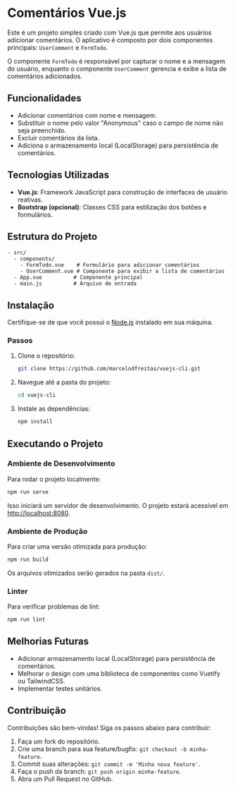 # Comentários Vue.js

Este é um projeto simples criado com Vue.js que permite aos usuários adicionar comentários. O aplicativo é composto por dois componentes principais: `UserComment` e `FormTodo`. 

O componente `FormTodo` é responsável por capturar o nome e a mensagem do usuário, enquanto o componente `UserComment` gerencia e exibe a lista de comentários adicionados.

## Funcionalidades

- Adicionar comentários com nome e mensagem.
- Substituir o nome pelo valor "Anonymous" caso o campo de nome não seja preenchido.
- Excluir comentários da lista.
- Adiciona o armazenamento local (LocalStorage) para persistência de comentários.

## Tecnologias Utilizadas

- **Vue.js**: Framework JavaScript para construção de interfaces de usuário reativas.
- **Bootstrap (opcional)**: Classes CSS para estilização dos botões e formulários.

## Estrutura do Projeto

```
- src/
  - components/
    - FormTodo.vue    # Formulário para adicionar comentários
    - UserComment.vue # Componente para exibir a lista de comentários
  - App.vue          # Componente principal
  - main.js          # Arquivo de entrada
```

## Instalação

Certifique-se de que você possui o [Node.js](https://nodejs.org/) instalado em sua máquina.

### Passos

1. Clone o repositório:
   ```bash
   git clone https://github.com/marcelodfreitas/vuejs-cli.git
   ```

2. Navegue até a pasta do projeto:
   ```bash
   cd vuejs-cli
   ```

3. Instale as dependências:
   ```bash
   npm install
   ```

## Executando o Projeto

### Ambiente de Desenvolvimento

Para rodar o projeto localmente:
```bash
npm run serve
```

Isso iniciará um servidor de desenvolvimento. O projeto estará acessível em [http://localhost:8080](http://localhost:8080).

### Ambiente de Produção

Para criar uma versão otimizada para produção:
```bash
npm run build
```

Os arquivos otimizados serão gerados na pasta `dist/`.

### Linter

Para verificar problemas de lint:
```bash
npm run lint
```

## Melhorias Futuras

- Adicionar armazenamento local (LocalStorage) para persistência de comentários.
- Melhorar o design com uma biblioteca de componentes como Vuetify ou TailwindCSS.
- Implementar testes unitários.

## Contribuição

Contribuições são bem-vindas! Siga os passos abaixo para contribuir:

1. Faça um fork do repositório.
2. Crie uma branch para sua feature/bugfix: `git checkout -b minha-feature`.
3. Commit suas alterações: `git commit -m 'Minha nova feature'`.
4. Faça o push da branch: `git push origin minha-feature`.
5. Abra um Pull Request no GitHub.

